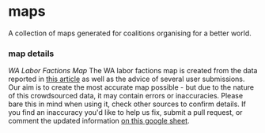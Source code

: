 # maps
A collection of maps generated for coalitions organising for a better world.

### map details

*WA Labor Factions Map*
The WA labor factions map is created from the data reported in [this article](https://www.watoday.com.au/politics/western-australia/what-are-wa-labor-s-factions-and-who-sits-where-20210315-p57awv.html) as well as the advice of several user submissions. Our aim is to create the most accurate map possible - but due to the nature of this crowdsourced data, it may contain errors or inaccuracies. Please bare this in mind when using it, check other sources to confirm details. If you find an inaccuracy you'd like to help us fix, submit a pull request, or comment the updated information [on this google sheet](https://docs.google.com/spreadsheets/d/15o0X79WuNDE9Un7r1ttPE7VeZTimmZMZ8mkKAtdBT_o/edit?usp=sharing).